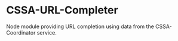 # CSSA-URL-Completer
Node module providing URL completion using data from the CSSA-Coordinator service.
